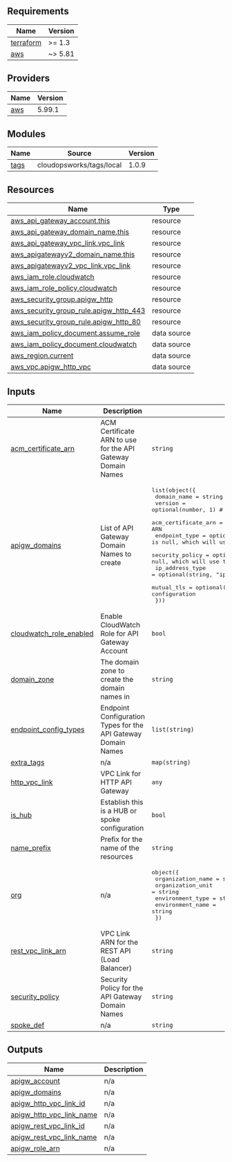 ## Requirements

| Name | Version |
|------|---------|
| <a name="requirement_terraform"></a> [terraform](#requirement\_terraform) | >= 1.3 |
| <a name="requirement_aws"></a> [aws](#requirement\_aws) | ~> 5.81 |

## Providers

| Name | Version |
|------|---------|
| <a name="provider_aws"></a> [aws](#provider\_aws) | 5.99.1 |

## Modules

| Name | Source | Version |
|------|--------|---------|
| <a name="module_tags"></a> [tags](#module\_tags) | cloudopsworks/tags/local | 1.0.9 |

## Resources

| Name | Type |
|------|------|
| [aws_api_gateway_account.this](https://registry.terraform.io/providers/hashicorp/aws/latest/docs/resources/api_gateway_account) | resource |
| [aws_api_gateway_domain_name.this](https://registry.terraform.io/providers/hashicorp/aws/latest/docs/resources/api_gateway_domain_name) | resource |
| [aws_api_gateway_vpc_link.vpc_link](https://registry.terraform.io/providers/hashicorp/aws/latest/docs/resources/api_gateway_vpc_link) | resource |
| [aws_apigatewayv2_domain_name.this](https://registry.terraform.io/providers/hashicorp/aws/latest/docs/resources/apigatewayv2_domain_name) | resource |
| [aws_apigatewayv2_vpc_link.vpc_link](https://registry.terraform.io/providers/hashicorp/aws/latest/docs/resources/apigatewayv2_vpc_link) | resource |
| [aws_iam_role.cloudwatch](https://registry.terraform.io/providers/hashicorp/aws/latest/docs/resources/iam_role) | resource |
| [aws_iam_role_policy.cloudwatch](https://registry.terraform.io/providers/hashicorp/aws/latest/docs/resources/iam_role_policy) | resource |
| [aws_security_group.apigw_http](https://registry.terraform.io/providers/hashicorp/aws/latest/docs/resources/security_group) | resource |
| [aws_security_group_rule.apigw_http_443](https://registry.terraform.io/providers/hashicorp/aws/latest/docs/resources/security_group_rule) | resource |
| [aws_security_group_rule.apigw_http_80](https://registry.terraform.io/providers/hashicorp/aws/latest/docs/resources/security_group_rule) | resource |
| [aws_iam_policy_document.assume_role](https://registry.terraform.io/providers/hashicorp/aws/latest/docs/data-sources/iam_policy_document) | data source |
| [aws_iam_policy_document.cloudwatch](https://registry.terraform.io/providers/hashicorp/aws/latest/docs/data-sources/iam_policy_document) | data source |
| [aws_region.current](https://registry.terraform.io/providers/hashicorp/aws/latest/docs/data-sources/region) | data source |
| [aws_vpc.apigw_http_vpc](https://registry.terraform.io/providers/hashicorp/aws/latest/docs/data-sources/vpc) | data source |

## Inputs

| Name | Description | Type | Default | Required |
|------|-------------|------|---------|:--------:|
| <a name="input_acm_certificate_arn"></a> [acm\_certificate\_arn](#input\_acm\_certificate\_arn) | ACM Certificate ARN to use for the API Gateway Domain Names | `string` | n/a | yes |
| <a name="input_apigw_domains"></a> [apigw\_domains](#input\_apigw\_domains) | List of API Gateway Domain Names to create | <pre>list(object({<br/>    domain_name         = string<br/>    version             = optional(number, 1)       # Default version is 1 if not specified<br/>    acm_certificate_arn = optional(string, null)    # Optional ACM Certificate ARN<br/>    endpoint_type       = optional(string, null)    # Default endpoint type is null, which will use the default from the variable<br/>    security_policy     = optional(string, null)    # Default security policy is null, which will use the default from the variable<br/>    ip_address_type     = optional(string, "ipv4")  # Default IP address type is ipv4<br/>    mutual_tls          = optional(map(string), {}) # Optional Mutual TLS configuration<br/>  }))</pre> | `[]` | no |
| <a name="input_cloudwatch_role_enabled"></a> [cloudwatch\_role\_enabled](#input\_cloudwatch\_role\_enabled) | Enable CloudWatch Role for API Gateway Account | `bool` | `true` | no |
| <a name="input_domain_zone"></a> [domain\_zone](#input\_domain\_zone) | The domain zone to create the domain names in | `string` | n/a | yes |
| <a name="input_endpoint_config_types"></a> [endpoint\_config\_types](#input\_endpoint\_config\_types) | Endpoint Configuration Types for the API Gateway Domain Names | `list(string)` | <pre>[<br/>  "REGIONAL"<br/>]</pre> | no |
| <a name="input_extra_tags"></a> [extra\_tags](#input\_extra\_tags) | n/a | `map(string)` | `{}` | no |
| <a name="input_http_vpc_link"></a> [http\_vpc\_link](#input\_http\_vpc\_link) | VPC Link for HTTP API Gateway | `any` | `{}` | no |
| <a name="input_is_hub"></a> [is\_hub](#input\_is\_hub) | Establish this is a HUB or spoke configuration | `bool` | `false` | no |
| <a name="input_name_prefix"></a> [name\_prefix](#input\_name\_prefix) | Prefix for the name of the resources | `string` | `""` | no |
| <a name="input_org"></a> [org](#input\_org) | n/a | <pre>object({<br/>    organization_name = string<br/>    organization_unit = string<br/>    environment_type  = string<br/>    environment_name  = string<br/>  })</pre> | n/a | yes |
| <a name="input_rest_vpc_link_arn"></a> [rest\_vpc\_link\_arn](#input\_rest\_vpc\_link\_arn) | VPC Link ARN for the REST API (Load Balancer) | `string` | `""` | no |
| <a name="input_security_policy"></a> [security\_policy](#input\_security\_policy) | Security Policy for the API Gateway Domain Names | `string` | `"TLS_1_2"` | no |
| <a name="input_spoke_def"></a> [spoke\_def](#input\_spoke\_def) | n/a | `string` | `"001"` | no |

## Outputs

| Name | Description |
|------|-------------|
| <a name="output_apigw_account"></a> [apigw\_account](#output\_apigw\_account) | n/a |
| <a name="output_apigw_domains"></a> [apigw\_domains](#output\_apigw\_domains) | n/a |
| <a name="output_apigw_http_vpc_link_id"></a> [apigw\_http\_vpc\_link\_id](#output\_apigw\_http\_vpc\_link\_id) | n/a |
| <a name="output_apigw_http_vpc_link_name"></a> [apigw\_http\_vpc\_link\_name](#output\_apigw\_http\_vpc\_link\_name) | n/a |
| <a name="output_apigw_rest_vpc_link_id"></a> [apigw\_rest\_vpc\_link\_id](#output\_apigw\_rest\_vpc\_link\_id) | n/a |
| <a name="output_apigw_rest_vpc_link_name"></a> [apigw\_rest\_vpc\_link\_name](#output\_apigw\_rest\_vpc\_link\_name) | n/a |
| <a name="output_apigw_role_arn"></a> [apigw\_role\_arn](#output\_apigw\_role\_arn) | n/a |
